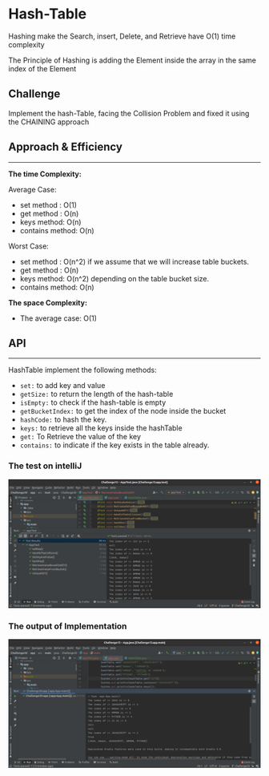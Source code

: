 # Hash-Table

Hashing make the Search, insert, Delete, and Retrieve have O(1) time complexity

The Principle of Hashing is adding the Element inside the array in the same index of the Element

## Challenge
<!-- Description of the challenge -->

Implement the hash-Table, facing the Collision Problem and fixed it using the CHAINING approach

## Approach & Efficiency
<!-- What approach did you take? Why? What is the Big O space/time for this approach? -->
---

**The time Complexity:**

Average Case:

- set method : O(1)
- get method : O(n)
- keys method: O(n)
- contains method: O(n)

Worst  Case:

- set method : O(n^2) if we assume that we will increase table buckets.
- get method : O(n)
- keys method: O(n^2) depending on the table bucket size.  
- contains method: O(n)

**The space Complexity:**

- The average case: O(1)

## API
<!-- Show how to run your code, and examples of it in action -->
---

HashTable implement the following methods:

- `set:` to add key and value  
- `getSize:` to return the length of the hash-table  
- `isEmpty:` to check if the hash-table is empty  
- `getBucketIndex:` to get the index of the node inside the bucket  
- `hashCode:` to hash the key.  
- `keys:` to retrieve all the keys inside the hashTable  
- `get:` To Retrieve the value of the key
- `contains:` to indicate if the key exists in the table already.

### The test on intelliJ

![test output](Challenge30/test.png)

### The output of Implementation

![output](Challenge30/output.png)